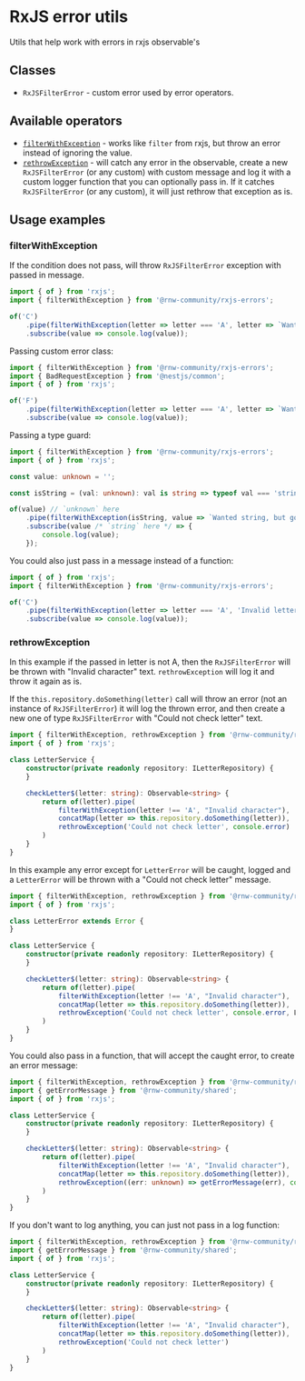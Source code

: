 # RxJS error utils

Utils that help work with errors in rxjs observable's

## Classes

- `RxJSFilterError` - custom error used by error operators.

## Available operators

- [`filterWithException`](#filterwithexception) - works like `filter` from rxjs, but throw an error instead of ignoring the
  value.
- [`rethrowException`](#rethrowexception) - will catch any error in the observable, create a
  new `RxJSFilterError` (or any custom) with custom message and log it with a custom logger function that you can optionally
  pass in. If it catches `RxJSFilterError` (or any custom), it will
  just rethrow that exception as is.

## Usage examples

### filterWithException

If the condition does not pass, will throw `RxJSFilterError` exception with passed in message.

```typescript
import { of } from 'rxjs';
import { filterWithException } from '@rnw-community/rxjs-errors';

of('C')
    .pipe(filterWithException(letter => letter === 'A', letter => `Wanted A, but got ${letter}`))
    .subscribe(value => console.log(value));
```

Passing custom error class:

```typescript
import { filterWithException } from '@rnw-community/rxjs-errors';
import { BadRequestException } from '@nestjs/common';
import { of } from 'rxjs';

of('F')
    .pipe(filterWithException(letter => letter === 'A', letter => `Wanted A, but got ${letter}`, BadRequestException))
    .subscribe(value => console.log(value));
```

Passing a type guard:

```typescript
import { filterWithException } from '@rnw-community/rxjs-errors';
import { of } from 'rxjs';

const value: unknown = '';

const isString = (val: unknown): val is string => typeof val === 'string';

of(value) // `unknown` here
    .pipe(filterWithException(isString, value => `Wanted string, but got ${typeof value}`))
    .subscribe(value /* `string` here */ => {
        console.log(value);
    });
```

You could also just pass in a message instead of a function:

```typescript
import { of } from 'rxjs';
import { filterWithException } from '@rnw-community/rxjs-errors';

of('C')
    .pipe(filterWithException(letter => letter === 'A', 'Invalid letter recevied'))
    .subscribe(value => console.log(value));
```

### rethrowException

In this example if the passed in letter is not A, then the `RxJSFilterError` will be thrown with "Invalid character" text.
`rethrowException` will log it and throw it again as is.

If the `this.repository.doSomething(letter)` call will throw an error (not an instance of `RxJSFilterError`) it will log the
thrown error, and then create a new one of type `RxJSFilterError` with "Could not check letter" text.

```typescript
import { filterWithException, rethrowException } from '@rnw-community/rxjs-errors/src';
import { of } from 'rxjs';

class LetterService {
    constructor(private readonly repository: ILetterRepository) {
    }

    checkLetter$(letter: string): Observable<string> {
        return of(letter).pipe(
            filterWithException(letter !== 'A', "Invalid character"),
            concatMap(letter => this.repository.doSomething(letter)),
            rethrowException('Could not check letter', console.error)
        )
    }
}
```

In this example any error except for `LetterError` will be caught, logged and a `LetterError` will be thrown with a  "Could
not check letter" message.

```typescript
import { filterWithException, rethrowException } from '@rnw-community/rxjs-errors/src';
import { of } from 'rxjs';

class LetterError extends Error {
}

class LetterService {
    constructor(private readonly repository: ILetterRepository) {
    }

    checkLetter$(letter: string): Observable<string> {
        return of(letter).pipe(
            filterWithException(letter !== 'A', "Invalid character"),
            concatMap(letter => this.repository.doSomething(letter)),
            rethrowException('Could not check letter', console.error, LetterError)
        )
    }
}
```

You could also pass in a function, that will accept the caught error, to create an error message:

```typescript
import { filterWithException, rethrowException } from '@rnw-community/rxjs-errors';
import { getErrorMessage } from '@rnw-community/shared';
import { of } from 'rxjs';

class LetterService {
    constructor(private readonly repository: ILetterRepository) {
    }

    checkLetter$(letter: string): Observable<string> {
        return of(letter).pipe(
            filterWithException(letter !== 'A', "Invalid character"),
            concatMap(letter => this.repository.doSomething(letter)),
            rethrowException((err: unknown) => getErrorMessage(err), console.error)
        )
    }
}
```

If you don't want to log anything, you can just not pass in a log function:

```typescript
import { filterWithException, rethrowException } from '@rnw-community/rxjs-errors';
import { getErrorMessage } from '@rnw-community/shared';
import { of } from 'rxjs';

class LetterService {
    constructor(private readonly repository: ILetterRepository) {
    }

    checkLetter$(letter: string): Observable<string> {
        return of(letter).pipe(
            filterWithException(letter !== 'A', "Invalid character"),
            concatMap(letter => this.repository.doSomething(letter)),
            rethrowException('Could not check letter')
        )
    }
}
```
